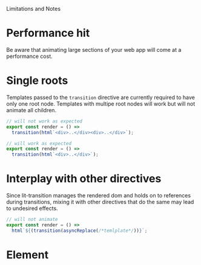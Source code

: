 Limitations and Notes


# Performance hit

Be aware that animating large sections of your web app will come at a performance cost.

# Single roots

Templates passed to the `transition` directive are currently required to have only one
root node.
Templates with multipe root nodes will work but will not animate all children.

```javascript
// will not work as expected
export const render = () => 
  transition(html`<div>..</div><div>..</div>`);

// will work as expected
export const render = () => 
  transition(html`<div>..</div>`);
```

# Interplay with other directives

Since lit-transition manages the rendered dom and holds on to
references during transitions, mixing it with other directives that do
the same may lead to undesired effects.

```javascript
// will not animate
export const render = () =>
  html`${(transition(asyncReplace(/*temlplate*/))}`;
```

# Element

